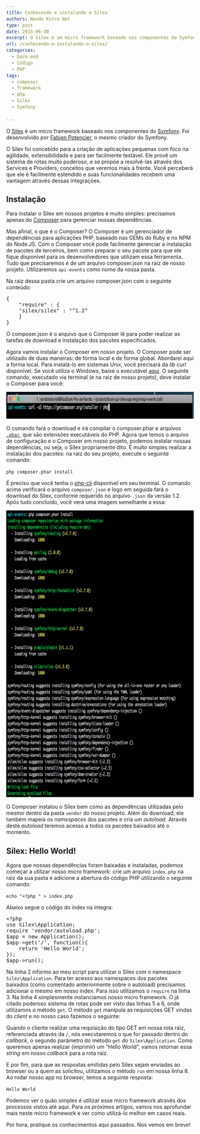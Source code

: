 ```yaml
---
title: Conhecendo e instalando o Silex
authors: Nando Kstro Net
type: post
date: 2015-06-30
excerpt: O Silex é um micro framework baseado nos componentes do Symfony, criado por Fabien Potencier e concebido para a criação de aplicações pequenas com foco na agilidade, extensibilidade e para ser facilmente testável.
url: /conhecendo-e-instalando-o-silex/
categories:
  - back-end
  - Código
  - PHP
tags:
  - composer
  - framework
  - php
  - Silex
  - Symfony

---
```

O <a href="http://silex.sensiolabs.org/" target="_blank">Silex</a> é um micro framework baseado nos componentes do <a href="http://symfony.com/" target="_blank">Symfony</a>. Foi desenvolvido por <a href="http://fabien.potencier.org/" target="_blank">Fabien Potencier</a>, o mesmo criador do Symfony.

O Silex foi concebido para a criação de aplicações pequenas com foco na agilidade, extensibilidade e para ser facilmente testável. Ele provê um sistema de rotas muito poderoso, e se propõe a resolvê-las através dos Services e Providers, conceitos que veremos mais à frente. Você perceberá que ele é facilmente estendido e suas funcionalidades recebem uma vantagem através dessas integrações.

## Instalação

Para instalar o Silex em nossos projetos é muito simples: precisamos apenas do <a href="https://getcomposer.org" target="_blank">Composer</a> para gerenciar nossas dependências.

Mas afinal, o que é o Composer? O Composer é um gerenciador de dependências para aplicações PHP, baseado nas GEMs do Ruby e no NPM do Node.JS. Com o Composer você pode facilmente gerenciar a instalação de pacotes de terceiros, bem como preparar o seu pacote para que ele fique disponível para os desenvolvedores que utilizam essa ferramenta. Tudo que precisaremos é de um arquivo composer.json na raiz de nosso projeto. Utilizaremos `api-events` como nome da nossa pasta.

Na raiz dessa pasta crie um arquivo composer.json com o seguinte conteúdo:

<pre class="lang-json">{
    "require" : {
	"silex/silex" : "^1.2"
    }
}
</pre>

O composer.json é o arquivo que o Composer lê para poder realizar as tarefas de download e instalação dos pacotes especificados.

Agora vamos instalar o Composer em nosso projeto. O Composer pode ser utilizado de duas maneiras: de forma local e de forma global. Abordarei aqui a forma local. Para instalá-lo em sistemas Unix, você precisará da _lib curl_ disponível. Se você utiliza o Windows, baixe o executável <a href="https://getcomposer.org/Composer-Setup.exe" target="_blank">aqui</a>. O seguinte comando, executado via terminal (e na raiz de nosso projeto), deve instalar o Composer para você:

[<img class="alignnone wp-image-49783 size-full" src="https://raw.githubusercontent.com/diegoeis/tableless-static-images/master/2015/06/curl-composer.png" alt="Curl Composer" width="902" height="72" />][1]

O comando fará o download e irá compilar o composer.phar e arquivos [`.phar`][2], que são extensões executáveis do PHP. Agora que temos o arquivo de configuração e o Composer em nosso projeto, podemos instalar nossas dependências, ou seja, o Silex propriamente dito. É muito simples realizar a instalação dos pacotes: na raiz do seu projeto, execute o seguinte comando:

`php composer.phar install`

É preciso que você tenha o <a href="http://www.php-cli.com/" target="_blank">php-cli</a> disponível em seu terminal. O comando acima verificará o arquivo `composer.json` e logo em seguida fará o download do Silex, conforme requerido no arquivo `.json` da versão 1.2. Após tudo concluído, você verá uma imagem semelhante a essa:

[<img class="alignnone wp-image-49784 size-full" src="https://raw.githubusercontent.com/diegoeis/tableless-static-images/master/2015/06/packages-installed.png" alt="Silex - Packages instalados" width="742" height="769" />][3]

O Composer instalou o Silex bem como as dependências utilizadas pelo mesmo dentro da pasta `vendor` do nosso projeto. Além do download, ele também mapeia os _namespaces_ dos pacotes e cria um _autoload._ Através deste _autoload_ teremos acesso a todos os pacotes baixados até o momento.

## Silex: Hello World!

Agora que nossas dependências foram baixadas e instaladas, podemos começar a utilizar nosso micro framework: crie um arquivo `index.php` na raiz da sua pasta e adicione a abertura do código PHP utilizando o seguinte comando:

`echo "<?php " > index.php`

Abaixo segue o código do index na íntegra:

<pre class="lang-php">&lt;?php
use Silex\Application;
require 'vendor/autoload.php';
$app = new Application();
$app-&gt;get('/', function(){
	return 'Hello World';
});
$app-&gt;run();
</pre>

Na linha 2 informo ao meu script para utilizar o Silex com o namespace `Silex\Application`. Para ter acesso aos namespaces dos pacotes baixados (como comentado anteriormente sobre o autoload) precisamos adicionar o mesmo em nosso index. Para isso utilizamos o `require` na linha 3. Na linha 4 simplesmente instanciamos nosso micro framework. O já citado poderoso sistema de rotas pode ser visto das linhas 5 a 6, onde utilizamos o método `get`. O método `get` manipula as requisições GET vindas do _client_ e no nosso caso fazemos o seguinte:

Quando o cliente realizar uma requisição do tipo GET em nossa rota raiz, referenciada através da `/`, nós executaremos o que for passado dentro do _callback_, o segundo parâmetro do método `get` do `Silex\Application`. Como queremos apenas realizar (imprimir) um &#8220;Hello World&#8221;, vamos retornar essa _string_ em nosso _callback_ para a rota raiz.

E por fim, para que as respostas emitidas pelo Silex sejam enviadas ao browser ou a quem as solicitou, utilizamos o método `run` em nossa linha 8. Ao rodar nosso app no browser, temos a seguinte resposta:

`Hello World`

Podemos ver o quão simples é utilizar esse micro framework através dos processos vistos até aqui. Para os próximos artigos, vamos nos aprofundar mais neste micro framework e ver como utilizá-lo melhor em casos reais.

Por hora, pratique os conhecimentos aqui passados. Nos vemos em breve!

 [1]: https://raw.githubusercontent.com/diegoeis/tableless-static-images/master/2015/06/curl-composer.png
 [2]: http://php.net/phar
 [3]: https://raw.githubusercontent.com/diegoeis/tableless-static-images/master/2015/06/packages-installed.png